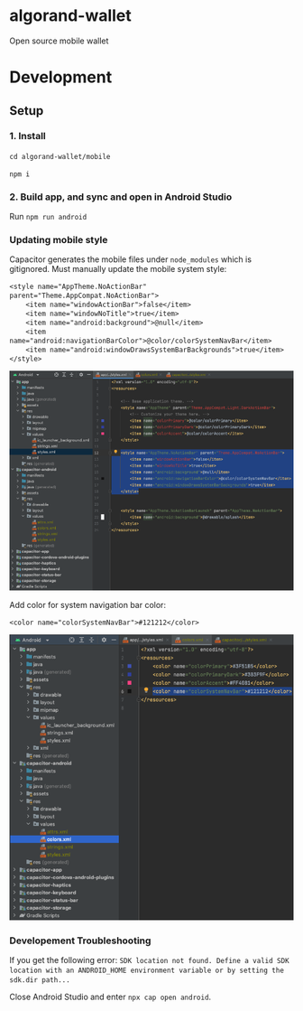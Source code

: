 # algorand-wallet
Open source mobile wallet

# Development

## Setup

### 1. Install
`cd algorand-wallet/mobile`

`npm i`

### 2. Build app, and sync and open in Android Studio

Run `npm run android`


### Updating mobile style

Capacitor generates the mobile files under `node_modules` which is gitignored. Must manually update the mobile system style:

```
<style name="AppTheme.NoActionBar" parent="Theme.AppCompat.NoActionBar">
    <item name="windowActionBar">false</item>
    <item name="windowNoTitle">true</item>
    <item name="android:background">@null</item>
    <item name="android:navigationBarColor">@color/colorSystemNavBar</item>
    <item name="android:windowDrawsSystemBarBackgrounds">true</item>
</style>
```

![styles.xml](assets/android_studio_styles_xml.png "styles.xml")

Add color for system navigation bar color:
```
<color name="colorSystemNavBar">#121212</color>
```

![color.xml](assets/android_studio_color_xml.png "color.xml")


### Developement Troubleshooting

If you get the following error:
`SDK location not found. Define a valid SDK location with an ANDROID_HOME environment variable or by setting the sdk.dir path...`

Close Android Studio and enter `npx cap open android`.